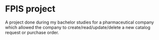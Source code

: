 # FPIS project

A project done during my bachelor studies for a pharmaceutical company which allowed the company to create/read/update/delete a new catalog request or purchase order.
